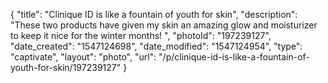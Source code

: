 {
    "title": "Clinique ID is like a fountain of youth for skin",
    "description": "These two products have given my skin an amazing glow and moisturizer to keep it nice for the winter months! ",
    "photoId": "197239127",
    "date_created": "1547124698",
    "date_modified": "1547124954",
    "type": "captivate",
    "layout": "photo",
    "url": "\/p\/clinique-id-is-like-a-fountain-of-youth-for-skin\/197239127"
}